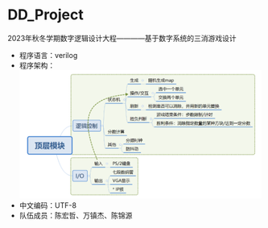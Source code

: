 # DD_Project
2023年秋冬学期数字逻辑设计大程————基于数字系统的三消游戏设计

- 程序语言：verilog
- 程序架构：
    ![Alt text](./image.png)
- 中文编码：UTF-8
- 队伍成员：陈宏哲、万镇杰、陈锦源
